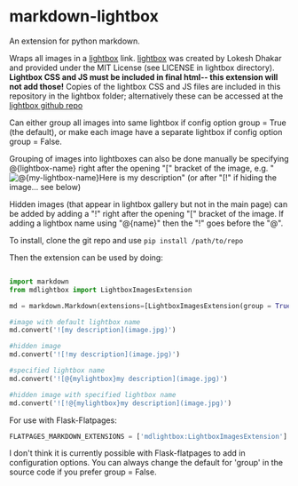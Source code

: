 # markdown-lightbox

An extension for python markdown.

Wraps all images in a [lightbox](http://lokeshdhakar.com/projects/lightbox2/) link.  [lightbox](http://lokeshdhakar.com/projects/lightbox2/) was created by Lokesh Dhakar and provided under the MIT License (see LICENSE in lightbox directory). **Lightbox CSS and JS must be included in final html-- this extension will not add those!** Copies of the lightbox CSS and JS files are included in this repository in the lightbox folder; alternatively these can be accessed at the [lightbox github repo](https://github.com/lokesh/lightbox2)


Can either group all images into same lightbox if config option group = True (the default), or make each image have a separate lightbox if config option group = False.

Grouping of images into lightboxes can also be done manually be specifying @{lightbox-name} right after the opening "[" bracket of the image, e.g. "![@{my-lightbox-name}Here is my description](image.jpg)" (or after "[!" if hiding the image... see below)

Hidden images (that appear in lightbox gallery but not in the main page) can be added by adding a "!" right after the opening "[" bracket of the image.  If adding a lightbox name using "@{name}" then the "!" goes before the "@".

To install, clone the git repo and use ```pip install /path/to/repo```

Then the extension can be used by doing:
```python

import markdown
from mdlightbox import LightboxImagesExtension

md = markdown.Markdown(extensions=[LightboxImagesExtension(group = True)])

#image with default lightbox name
md.convert('![my description](image.jpg)')

#hidden image
md.convert('![!my description](image.jpg)')

#specified lightbox name
md.convert('![@{mylightbox}my description](image.jpg)')

#hidden image with specified lightbox name
md.convert('![!@{mylightbox}my description](image.jpg)')

```

For use with Flask-Flatpages:

```python
FLATPAGES_MARKDOWN_EXTENSIONS = ['mdlightbox:LightboxImagesExtension']
```

I don't think it is currently possible with Flask-flatpages to add in configuration options.  You can always change the default for 'group' in the source code if you prefer group = False.





